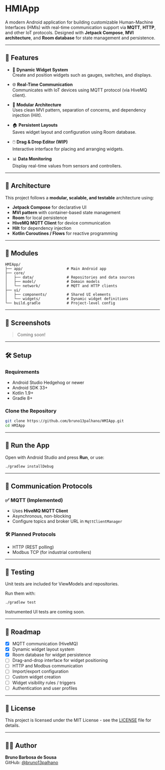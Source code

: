 # HMIApp

A modern Android application for building customizable Human-Machine Interfaces (HMIs) with real-time communication support via **MQTT**, **HTTP**, and other IoT protocols. Designed with **Jetpack Compose**, **MVI architecture**, and **Room database** for state management and persistence.

---

## 🚀 Features

- 📱 **Dynamic Widget System**  
  Create and position widgets such as gauges, switches, and displays.

- 🌐 **Real-Time Communication**  
  Communicates with IoT devices using MQTT protocol (via HiveMQ client).

- 🧩 **Modular Architecture**  
  Uses clean MVI pattern, separation of concerns, and dependency injection (Hilt).

- 🏠 **Persistent Layouts**  
  Saves widget layout and configuration using Room database.

- 🖱️ **Drag & Drop Editor (WIP)**  
  Interactive interface for placing and arranging widgets.

- 📊 **Data Monitoring**  
  Display real-time values from sensors and controllers.

---

## 🧠 Architecture

This project follows a **modular, scalable, and testable** architecture using:

- **Jetpack Compose** for declarative UI
- **MVI pattern** with container-based state management
- **Room** for local persistence
- **HiveMQ MQTT Client** for device communication
- **Hilt** for dependency injection
- **Kotlin Coroutines / Flows** for reactive programming

---

## 📂 Modules

```
HMIApp/
├── app/                    # Main Android app
├── core/
│   ├── data/               # Repositories and data sources
│   ├── model/              # Domain models
│   └── network/            # MQTT and HTTP clients
├── ui/
│   ├── components/         # Shared UI elements
│   └── widgets/            # Dynamic widget definitions
└── build.gradle            # Project-level config
```

---

## 📸 Screenshots

> Coming soon!

---

## 🛠️ Setup

### Requirements

- Android Studio Hedgehog or newer
- Android SDK 33+
- Kotlin 1.9+
- Gradle 8+

### Clone the Repository

```bash
git clone https://github.com/bruno13palhano/HMIApp.git
cd HMIApp
```

---

## 🏃 Run the App

Open with Android Studio and press **Run**, or use:

```bash
./gradlew installDebug
```

---

## 📡 Communication Protocols

### ✅ MQTT (Implemented)

- Uses **HiveMQ MQTT Client**
- Asynchronous, non-blocking
- Configure topics and broker URL in `MqttClientManager`

### 🛠 Planned Protocols

- HTTP (REST polling)
- Modbus TCP (for industrial controllers)

---

## 🧪 Testing

Unit tests are included for ViewModels and repositories.

Run them with:

```bash
./gradlew test
```

Instrumented UI tests are coming soon.

---

## 📌 Roadmap

- [x] MQTT communication (HiveMQ)
- [x] Dynamic widget layout system
- [x] Room database for widget persistence
- [ ] Drag-and-drop interface for widget positioning
- [ ] HTTP and Modbus communication
- [ ] Import/export configuration
- [ ] Custom widget creation
- [ ] Widget visibility rules / triggers
- [ ] Authentication and user profiles

---

## 📄 License

This project is licensed under the MIT License - see the [LICENSE](LICENSE) file for details.

---

## 👨‍💻 Author

**Bruno Barbosa de Sousa**  
GitHub: [@bruno13palhano](https://github.com/bruno13palhano)
